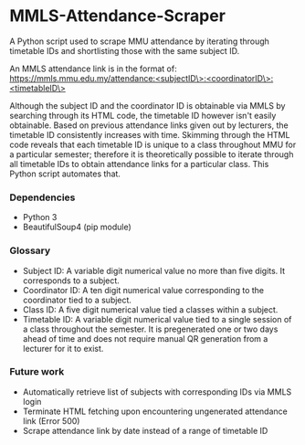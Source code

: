 # MMLS-Attendance-Scraper
A Python script used to scrape MMU attendance by iterating through timetable IDs and shortlisting those with the same subject ID.

An MMLS attendance link is in the format of:  
https://mmls.mmu.edu.my/attendance:<subjectID\>:<coordinatorID\>:<timetableID\>

Although the subject ID and the coordinator ID is obtainable via MMLS by searching through its HTML code, the timetable ID however isn't easily obtainable. Based on previous attendance links given out by lecturers, the timetable ID consistently increases with time. Skimming through the HTML code reveals that each timetable ID is unique to a class throughout MMU for a particular semester; therefore it is theoretically possible to iterate through all timetable IDs to obtain attendance links for a particular class. This Python script automates that.

### Dependencies
- Python 3
- BeautifulSoup4 (pip module)

### Glossary
- Subject ID: A variable digit numerical value no more than five digits. It corresponds to a subject.
- Coordinator ID: A ten digit numerical value corresponding to the coordinator tied to a subject.
- Class ID: A five digit numerical value tied a classes within a subject.
- Timetable ID: A variable digit numerical value tied to a single session of a class throughout the semester. It is pregenerated one or two days ahead of time and does not require manual QR generation from a lecturer for it to exist.

### Future work
- Automatically retrieve list of subjects with corresponding IDs via MMLS login
- Terminate HTML fetching upon encountering ungenerated attendance link (Error 500)
- Scrape attendance link by date instead of a range of timetable ID
